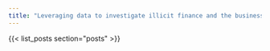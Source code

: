 ```yaml
---
title: "Leveraging data to investigate illicit finance and the business networks behind crime and war"
---
```



{{< list_posts section="posts" >}}


